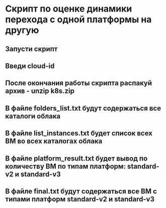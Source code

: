 # Скрипт по оценке динамики перехода с одной платформы на другую

## Запусти скрипт 
## Введи cloud-id
## После окончания работы скрипта распакуй архив - unzip k8s.zip
## В файле folders_list.txt будут содержаться все каталоги облака
## В файле list_instances.txt будет список всех ВМ во всех каталогах облака
## В файле platform_result.txt будет вывод по количеству ВМ по типам платформ: standard-v2 и standard-v3
## В файле final.txt будут содержаться все ВМ с типами платформ standard-v2 и standard-v3
